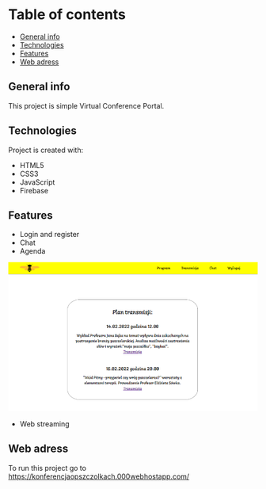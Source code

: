 # Table of contents
* [General info](#general-info)
* [Technologies](#technologies)
* [Features](#Features)
* [Web adress](#web-adress)
## General info
This project is simple Virtual Conference Portal.
	
## Technologies
Project is created with:
* HTML5
* CSS3
* JavaScript
* Firebase
	
## Features
* Login and register
* Chat
* Agenda

![](images/home.png)

* Web streaming

## Web adress
To run this project go to https://konferencjaopszczolkach.000webhostapp.com/
